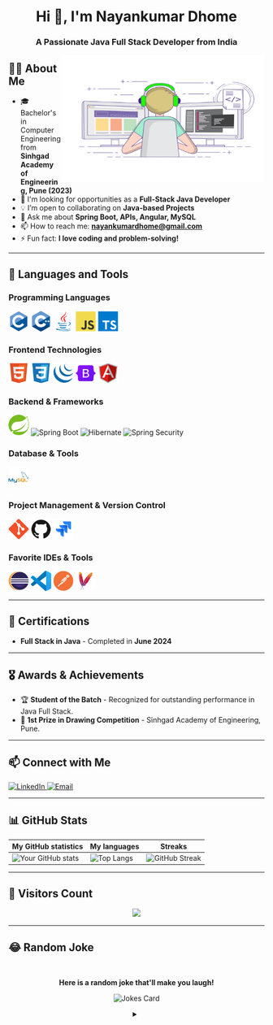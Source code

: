 <h1 align="center">Hi 👋, I'm Nayankumar Dhome</h1>
<h3 align="center">A Passionate Java Full Stack Developer from India</h3>

<img align="right" height="250" width="400" src="https://raw.githubusercontent.com/mikonoid/mikonoid/main/images/gifs/coder3.gif" />

## 🙋‍♂️ About Me
- 🎓 Bachelor's in Computer Engineering from **Sinhgad Academy of Engineering, Pune (2023)**
- 🚀 I'm looking for opportunities as a **Full-Stack Java Developer**
- 💡 I’m open to collaborating on **Java-based Projects**
- 💬 Ask me about **Spring Boot, APIs, Angular, MySQL**
- 📫 How to reach me: **[nayankumardhome@gmail.com](mailto:nayankumardhome@gmail.com)**
- ⚡ Fun fact: **I love coding and problem-solving!**

---

## 🚀 Languages and Tools

### **Programming Languages**
<p>
  <img src="https://raw.githubusercontent.com/devicons/devicon/master/icons/c/c-original.svg" alt="C" width="40" height="40"/>
  <img src="https://raw.githubusercontent.com/devicons/devicon/master/icons/cplusplus/cplusplus-original.svg" alt="C++" width="40" height="40"/>
  <img src="https://raw.githubusercontent.com/devicons/devicon/master/icons/java/java-original.svg" alt="Java" width="40" height="40"/>
  <img src="https://raw.githubusercontent.com/devicons/devicon/master/icons/javascript/javascript-original.svg" alt="JavaScript" width="40" height="40"/>
  <img src="https://raw.githubusercontent.com/devicons/devicon/master/icons/typescript/typescript-original.svg" alt="TypeScript" width="40" height="40"/>
</p>

### **Frontend Technologies**
<p>
  <img src="https://raw.githubusercontent.com/devicons/devicon/master/icons/html5/html5-original.svg" alt="HTML5" width="40" height="40"/>
  <img src="https://raw.githubusercontent.com/devicons/devicon/master/icons/css3/css3-original.svg" alt="CSS3" width="40" height="40"/>
  <img src="https://raw.githubusercontent.com/devicons/devicon/master/icons/jquery/jquery-original.svg" alt="jQuery" width="40" height="40"/>
  <img src="https://raw.githubusercontent.com/devicons/devicon/master/icons/bootstrap/bootstrap-original.svg" alt="Bootstrap" width="40" height="40"/>
  <img src="https://raw.githubusercontent.com/devicons/devicon/master/icons/angularjs/angularjs-original.svg" alt="Angular" width="40" height="40"/>
</p>

### **Backend & Frameworks**
<p>
  <img src="https://raw.githubusercontent.com/devicons/devicon/master/icons/spring/spring-original.svg" alt="Spring" width="40" height="40"/>
  <img src="https://i.postimg.cc/q701C56G/spring-boot-logo.png" alt="Spring Boot" width="40" height="40"/>
  <img src="https://www.vectorlogo.zone/logos/hibernate/hibernate-icon.svg" alt="Hibernate" width="40" height="40"/>
  <img src="https://www.javacodegeeks.com/wp-content/uploads/2014/07/spring-security-project.png.webp" alt="Spring Security" width="40" height="40"/>
</p>

### **Database & Tools**
<p>
  <img src="https://raw.githubusercontent.com/devicons/devicon/master/icons/mysql/mysql-original-wordmark.svg" alt="MySQL" width="40" height="40"/>
</p>

### **Project Management & Version Control**
<p>
  <img src="https://raw.githubusercontent.com/devicons/devicon/master/icons/git/git-original.svg" alt="Git" width="40" height="40"/>
  <img src="https://raw.githubusercontent.com/devicons/devicon/master/icons/github/github-original.svg" alt="GitHub" width="40" height="40"/>
  <img src="https://raw.githubusercontent.com/devicons/devicon/master/icons/jira/jira-original.svg" alt="JIRA" width="40" height="40"/>
</p>

### **Favorite IDEs & Tools**
<p>
  <img src="https://raw.githubusercontent.com/devicons/devicon/master/icons/eclipse/eclipse-original.svg" alt="Eclipse" width="40" height="40"/>
  <img src="https://raw.githubusercontent.com/devicons/devicon/master/icons/vscode/vscode-original.svg" alt="VS Code" width="40" height="40"/>
  <img src="https://raw.githubusercontent.com/devicons/devicon/master/icons/postman/postman-original.svg" alt="Postman" width="40" height="40"/>
  <img src="https://raw.githubusercontent.com/devicons/devicon/master/icons/maven/maven-original.svg" alt="Maven" width="40" height="40"/>
</p>

---

## 📜 Certifications
- **Full Stack in Java** - Completed in **June 2024**

---

## 🎖️ Awards & Achievements
- 🏆 **Student of the Batch** - Recognized for outstanding performance in Java Full Stack.
- 🎨 **1st Prize in Drawing Competition** - Sinhgad Academy of Engineering, Pune.

---

## 📫 Connect with Me
<p>
  <a href="https://www.linkedin.com/in/nayankumar-dhome/" target="_blank">
    <img src="https://img.shields.io/badge/LinkedIn-0077B5?style=for-the-badge&logo=linkedin&logoColor=white" alt="LinkedIn"/>
  </a>
  <a href="mailto:nayankumardhome@gmail.com" target="_blank">
    <img src="https://img.shields.io/badge/Email-D14836?style=for-the-badge&logo=gmail&logoColor=white" alt="Email"/>
  </a>
</p>

---

## 📊 GitHub Stats
| My GitHub statistics | My languages | Streaks |
| - | - | - |
| ![Your GitHub stats](https://github-readme-stats.vercel.app/api?username=Nayankumardhome&show_icons=true&theme=dark&hide_title=true) | ![Top Langs](https://github-readme-stats.vercel.app/api/top-langs/?username=Nayankumardhome&show_icons=true&theme=dark&layout=compact&hide_title=true) | ![GitHub Streak](https://github-readme-streak-stats.herokuapp.com/?user=Nayankumardhome&theme=dark) |

---

## 👀 Visitors Count
<p align="center">
  <img src="https://profile-counter.glitch.me/{Nayankumardhome}/count.svg" />
</p>

---

## 😂 Random Joke
<div align="center">
  <br>
  <p align="center"><b> Here is a random joke that'll make you laugh!</b></p>
  
  ![Jokes Card](https://readme-jokes.vercel.app/api)
  
  <details>
    <summary align="center"> </summary>
    <p align ="center"> Refresh page to load a new joke</p>
  </details>
  <br>
</div>
